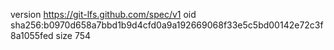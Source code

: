 version https://git-lfs.github.com/spec/v1
oid sha256:b0970d658a7bbd1b9d4cfd0a9a192669068f33e5c5bd00142e72c3f8a1055fed
size 754
